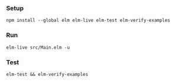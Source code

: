 
### Setup

```
npm install --global elm elm-live elm-test elm-verify-examples
```

### Run

```
elm-live src/Main.elm -u
```

### Test

```
elm-test && elm-verify-examples
```
